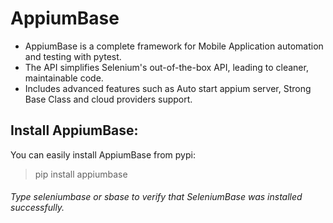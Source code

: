 # AppiumBase
- AppiumBase is a complete framework for Mobile Application automation and testing with pytest.
- The API simplifies Selenium's out-of-the-box API, leading to cleaner, maintainable code.
- Includes advanced features such as Auto start appium server, Strong Base Class and cloud providers support.

## Install AppiumBase:
You can easily install AppiumBase from pypi:
> pip install appiumbase

###### Type seleniumbase or sbase to verify that SeleniumBase was installed successfully.
